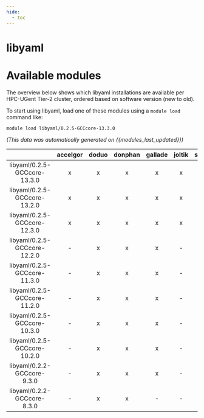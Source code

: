 ```yaml
---
hide:
  - toc
---
```


libyaml
=======

# Available modules


The overview below shows which libyaml installations are available per HPC-UGent Tier-2 cluster, ordered based on software version (new to old).

To start using libyaml, load one of these modules using a `module load` command like:

```shell
module load libyaml/0.2.5-GCCcore-13.3.0
```

*(This data was automatically generated on {{modules_last_updated}})*  

| |accelgor|doduo|donphan|gallade|joltik|shinx|
| :---: | :---: | :---: | :---: | :---: | :---: | :---: |
|libyaml/0.2.5-GCCcore-13.3.0|x|x|x|x|x|x|
|libyaml/0.2.5-GCCcore-13.2.0|x|x|x|x|x|x|
|libyaml/0.2.5-GCCcore-12.3.0|x|x|x|x|x|x|
|libyaml/0.2.5-GCCcore-12.2.0|-|x|x|x|-|x|
|libyaml/0.2.5-GCCcore-11.3.0|-|x|x|x|-|x|
|libyaml/0.2.5-GCCcore-11.2.0|-|x|x|x|-|-|
|libyaml/0.2.5-GCCcore-10.3.0|-|x|x|x|-|-|
|libyaml/0.2.5-GCCcore-10.2.0|-|x|x|x|-|-|
|libyaml/0.2.2-GCCcore-9.3.0|-|x|x|x|-|-|
|libyaml/0.2.2-GCCcore-8.3.0|-|x|x|-|-|-|
